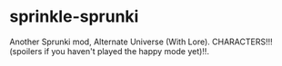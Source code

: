 # sprinkle-sprunki
 Another Sprunki mod, Alternate Universe (With Lore). CHARACTERS!!! (spoilers if you haven't played the happy mode yet)!!.
